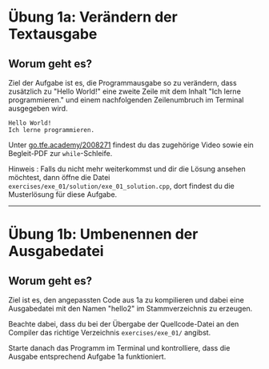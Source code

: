 # Übung 1a: Verändern der Textausgabe

## Worum geht es?
Ziel der Aufgabe ist es, die Programmausgabe so zu verändern, dass zusätzlich zu "Hello World!" eine zweite Zeile mit dem Inhalt "Ich lerne programmieren." und einem nachfolgenden Zeilenumbruch im Terminal ausgegeben wird.

```
Hello World!
Ich lerne programmieren.
```


Unter [go.tfe.academy/2008271](https://go.tfe.academy/2008271) findest du das zugehörige Video sowie ein Begleit-PDF zur `while`-Schleife.

Hinweis : Falls du nicht mehr weiterkommst und dir die Lösung ansehen möchtest, dann öffne die Datei `exercises/exe_01/solution/exe_01_solution.cpp`, dort findest du die Musterlösung für diese Aufgabe.


---

# Übung 1b: Umbenennen der Ausgabedatei

## Worum geht es?

Ziel ist es, den angepassten Code aus 1a zu kompilieren und dabei eine Ausgabedatei mit den Namen "hello2" im Stammverzeichnis zu erzeugen. 

Beachte dabei, dass du bei der Übergabe der Quellcode-Datei an den Compiler das richtige Verzeichnis `exercises/exe_01/` angibst. 

Starte danach das Programm im Terminal und kontrolliere, dass die Ausgabe entsprechend Aufgabe 1a funktioniert.